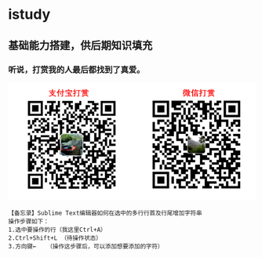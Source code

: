 # istudy
## 基础能力搭建，供后期知识填充

### 听说，打赏我的人最后都找到了真爱。

![Alt text](istudy-other/image.png)

    【备忘录】Sublime Text编辑器如何在选中的多行行首及行尾增加字符串
    操作步骤如下：
    1.选中要操作的行（我这里Ctrl+A）
    2.Ctrl+Shift+L （待操作状态）
    3.方向键←   （操作这步骤后，可以添加想要添加的字符）
